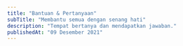 ```yaml
---
title: "Bantuan & Pertanyaan"
subTitle: "Membantu semua dengan senang hati"
description: "Tempat bertanya dan mendapatkan jawaban."
publishedAt: "09 Desember 2021"
---
```

